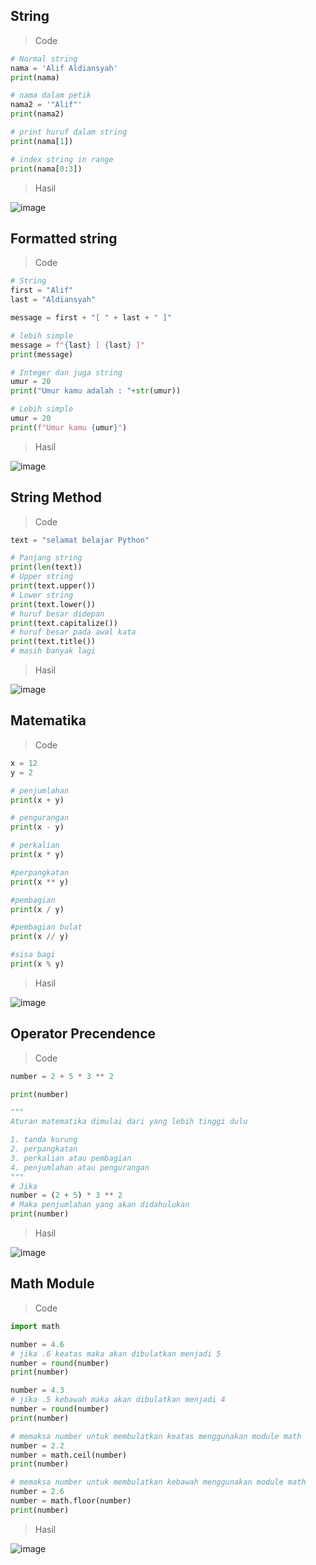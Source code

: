 ## String

> Code

```py
# Normal string 
nama = 'Alif Aldiansyah'
print(nama)

# nama dalam petik
nama2 = '"Alif"'
print(nama2)

# print huruf dalam string 
print(nama[1])

# index string in range
print(nama[0:3])
```
> Hasil

![image](https://user-images.githubusercontent.com/92983457/140607542-21e90be9-3380-48d8-8e02-efbfe54b39fc.png)

## Formatted string

> Code

```py
# String 
first = "Alif"
last = "Aldiansyah"

message = first + "[ " + last + " ]"

# lebih simple
message = f"{last} [ {last} ]"
print(message)

# Integer dan juga string
umur = 20
print("Umur kamu adalah : "+str(umur))

# Lebih simple 
umur = 20
print(f"Umur kamu {umur}")
```
> Hasil

![image](https://user-images.githubusercontent.com/92983457/140607653-bbf64d7d-b925-4d1a-a722-aeb29e314ee8.png)

## String Method

> Code 

```py
text = "selamat belajar Python"

# Panjang string 
print(len(text))
# Upper string
print(text.upper())
# Lower string
print(text.lower())
# huruf besar didepan 
print(text.capitalize())
# huruf besar pada awal kata
print(text.title())
# masih banyak lagi
```
> Hasil

![image](https://user-images.githubusercontent.com/92983457/140607733-21f8f4c7-3ee8-424f-a6a4-d5e1965e4edb.png)

## Matematika

> Code

```py
x = 12
y = 2

# penjumlahan
print(x + y)

# pengurangan
print(x - y)

# perkalian
print(x * y)

#perpangkatan
print(x ** y)

#pembagian
print(x / y)

#pembagian bulat
print(x // y)

#sisa bagi 
print(x % y)
```
> Hasil

![image](https://user-images.githubusercontent.com/92983457/140607873-79e768d4-d44f-498e-87ad-50543f235ffa.png)

## Operator Precendence

> Code

```py
number = 2 + 5 * 3 ** 2

print(number)

"""
Aturan matematika dimulai dari yang lebih tinggi dulu

1. tanda kurung
2. perpangkatan
3. perkalian atau pembagian
4. penjumlahan atau pengurangan
"""
# Jika
number = (2 + 5) * 3 ** 2
# Maka penjumlahan yang akan didahulukan
print(number)
```
> Hasil

![image](https://user-images.githubusercontent.com/92983457/140607965-d7a12740-f300-47e0-b314-60948b4daceb.png)

## Math Module

> Code

```py
import math

number = 4.6
# jika .6 keatas maka akan dibulatkan menjadi 5
number = round(number)
print(number)

number = 4.3
# jika .5 kebawah maka akan dibulatkan menjadi 4
number = round(number)
print(number)

# memaksa number untuk membulatkan keatas menggunakan module math
number = 2.2
number = math.ceil(number)
print(number)

# memaksa number untuk membulatkan kebawah menggunakan module math
number = 2.6
number = math.floor(number)
print(number)
```
> Hasil

![image](https://user-images.githubusercontent.com/92983457/140608058-d6524bff-44ef-4d6b-ba22-d9b61f2f2bf5.png)

